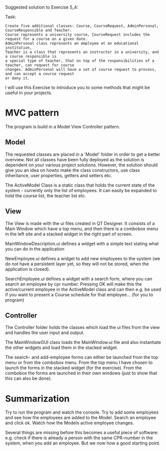 Suggested solution to Exercise 5_4:

Task:
```
Create five additional classes: Course, CourseRequest, AdminPersonal, CourseResponsible and Teacher. 
Course represents a university course, CourseRequest includes the request for a course on a given date.
AdminPersonal class represents an employee at an educational institution, 
Teacher is a class that represents an instructor in a university, and a course responsible is 
a special type of teacher, that on top of the responsibilities of a teacher, can request for course 
changes. AdminPersonal will have a set of course request to process, and can accept a course request 
or deny it. 
```

I will use this Exercise to introduce you to some methods that might be useful in your projects.

# MVC pattern

The program is build in a Model View Controller pattern. 

## Model
The requested classes are placed in a 'Model' folder
in order to get a better overview. Not all classes have been fully deployed as the solution is dependent on 
your various project solutions. However, the solution should give you an idea on howto make the class constructors,
use class inheritance, user properties, getters and setters etc.

The ActiveModel Class is a static class that holds the current state of the system - currently only the list of employees. It can
easily be expanded to hold the course list, the teacher list etc.

## View
The View is made with the ui files created in QT Designer. It consists of a Main Window which have a top menu,
and then there is a combobox menu in the left site and a stacked widget in the right part of screen.

MainWindowDescription.ui defines a widget with a simple text stating what you can do in the application

NewEmployee.ui defines a widget to add new employees to the system (we do not have a persistent layer yet, so
they will not be stored, when the application is closed). 

SearchEmployee.ui defines a widget with a search form, where you can search an employee by cpr number.
Pressing OK will make this the active/current employee in the ActiveModel class and can then e.g. be used
if you want to present a Course schedule for that employee... (for you to program)

## Controller

The Controller folder holds the classes which load the ui files from the view and handles the user input
and output.

The MainWindowGUI class loads the MainWindow.ui file and also instantiate the other widgets
and load them in the stacked widget.

The search- and add-employee forms can either be launched from the top menu or from the combobox menu.
From the top menu I have chosen to launch the forms in the stacked widget (for the exercise). 
From the combobox the forms are launched in their own windows (just to show that this can also be done).

# Summarization

Try to run the program and watch the console. Try to add some employees and see how the employees
are added to the Model. Search an employee and click ok. Watch how the Models active employee changes.

Several things are missing before this becomes a useful piece of software: e.g. check if there is
already a person with the same CPR-number in the system, when you add an employee.
But we now how a good starting point.












